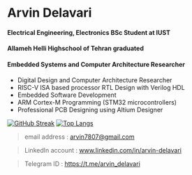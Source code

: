 Arvin Delavari
======================================
#### Electrical Engineering, Electronics BSc Student at IUST
#### Allameh Helli Highschool of Tehran graduated
#### Embedded Systems  and Computer Architecture Researcher

- Digital Design and Computer Architecture Researcher
- RISC-V ISA based processor RTL Design with Verilog HDL
- Embedded Software Development
- ARM Cortex-M Programming (STM32 microcontrollers)
- Professional PCB Designing using Altium Designer


[![GitHub Streak](https://streak-stats.demolab.com?user=ArvinDelavari&theme=dark&hide_border=true)](https://git.io/streak-stats)
[![Top Langs](https://github-readme-stats.vercel.app/api/top-langs/?username=ArvinDelavari&layout=compact&theme=dark&langs_count=10)](https://github.com/anuraghazra/github-readme-stats)

> email address    : arvin7807@gmail.com

> LinkedIn account : www.linkedin.com/in/arvin-delavari

> Telegram  ID     : https://t.me/arvin_delavari
